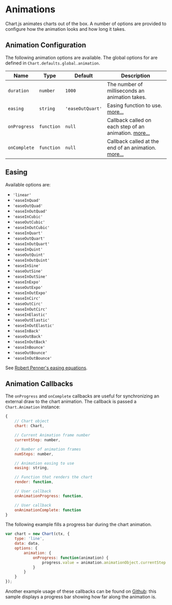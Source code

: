 # Animations

Chart.js animates charts out of the box. A number of options are provided to configure how the animation looks and how long it takes.

## Animation Configuration

The following animation options are available. The global options for are defined in `Chart.defaults.global.animation`.

| Name | Type | Default | Description
| ---- | ---- | ------- | -----------
| `duration` | `number` | `1000` | The number of milliseconds an animation takes.
| `easing` | `string` | `'easeOutQuart'` | Easing function to use. [more...](#easing)
| `onProgress` | `function` | `null` | Callback called on each step of an animation. [more...](#animation-callbacks)
| `onComplete` | `function` | `null` | Callback called at the end of an animation. [more...](#animation-callbacks)

## Easing

Available options are:
* `'linear'`
* `'easeInQuad'`
* `'easeOutQuad'`
* `'easeInOutQuad'`
* `'easeInCubic'`
* `'easeOutCubic'`
* `'easeInOutCubic'`
* `'easeInQuart'`
* `'easeOutQuart'`
* `'easeInOutQuart'`
* `'easeInQuint'`
* `'easeOutQuint'`
* `'easeInOutQuint'`
* `'easeInSine'`
* `'easeOutSine'`
* `'easeInOutSine'`
* `'easeInExpo'`
* `'easeOutExpo'`
* `'easeInOutExpo'`
* `'easeInCirc'`
* `'easeOutCirc'`
* `'easeInOutCirc'`
* `'easeInElastic'`
* `'easeOutElastic'`
* `'easeInOutElastic'`
* `'easeInBack'`
* `'easeOutBack'`
* `'easeInOutBack'`
* `'easeInBounce'`
* `'easeOutBounce'`
* `'easeInOutBounce'`

See [Robert Penner's easing equations](http://robertpenner.com/easing/).

## Animation Callbacks

The `onProgress` and `onComplete` callbacks are useful for synchronizing an external draw to the chart animation. The callback is passed a `Chart.Animation` instance:

```javascript
{
    // Chart object
    chart: Chart,

    // Current Animation frame number
    currentStep: number,

    // Number of animation frames
    numSteps: number,

    // Animation easing to use
    easing: string,

    // Function that renders the chart
    render: function,

    // User callback
    onAnimationProgress: function,

    // User callback
    onAnimationComplete: function
}
```

The following example fills a progress bar during the chart animation.
```javascript
var chart = new Chart(ctx, {
    type: 'line',
    data: data,
    options: {
        animation: {
            onProgress: function(animation) {
                progress.value = animation.animationObject.currentStep / animation.animationObject.numSteps;
            }
        }
    }
});
```

Another example usage of these callbacks can be found on [Github](https://github.com/chartjs/Chart.js/blob/master/samples/advanced/progress-bar.html): this sample displays a progress bar showing how far along the animation is.
